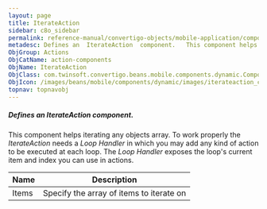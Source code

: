 ```yaml
---
layout: page
title: IterateAction
sidebar: c8o_sidebar
permalink: reference-manual/convertigo-objects/mobile-application/components/action-components/iterateaction/
metadesc: Defines an  IterateAction  component.   This component helps iterating any objects array. To work properly the  IterateAction  needs a  Loop Handler  
ObjGroup: Actions
ObjCatName: action-components
ObjName: IterateAction
ObjClass: com.twinsoft.convertigo.beans.mobile.components.dynamic.ComponentManager$1
ObjIcon: /images/beans/mobile/components/dynamic/images/iterateaction_color_32x32.png
topnav: topnavobj
---
```

##### Defines an <i>IterateAction</i> component. 
 This component helps iterating any objects array.
To work properly the <i>IterateAction</i> needs a <i>Loop Handler</i> in which you may add any kind of action to be executed at each loop.
The <i>Loop Handler</i> exposes the loop's current item and index you can use in actions.

Name | Description 
--- | ---
Items | Specify the array of items to iterate on

